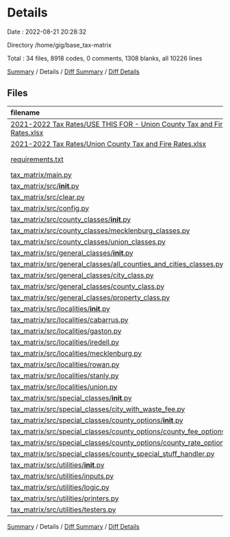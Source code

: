 # Details

Date : 2022-08-21 20:28:32

Directory /home/gig/base_tax-matrix

Total : 34 files,  8918 codes, 0 comments, 1308 blanks, all 10226 lines

[Summary](results.md) / Details / [Diff Summary](diff.md) / [Diff Details](diff-details.md)

## Files
| filename | language | code | comment | blank | total |
| :--- | :--- | ---: | ---: | ---: | ---: |
| [2021-2022 Tax Rates/USE THIS FOR - Union County Tax and Fire Rates.xlsx](/2021-2022%20Tax%20Rates/USE%20THIS%20FOR%20-%20Union%20County%20Tax%20and%20Fire%20Rates.xlsx) | Excel | 1,626 | 0 | 7 | 1,633 |
| [2021-2022 Tax Rates/Union County Tax and Fire Rates.xlsx](/2021-2022%20Tax%20Rates/Union%20County%20Tax%20and%20Fire%20Rates.xlsx) | Excel | 1,642 | 0 | 9 | 1,651 |
| [requirements.txt](/requirements.txt) | pip requirements | 2 | 0 | 1 | 3 |
| [tax_matrix/main.py](/tax_matrix/main.py) | Python | 207 | 0 | 55 | 262 |
| [tax_matrix/src/__init__.py](/tax_matrix/src/__init__.py) | Python | 11 | 0 | 4 | 15 |
| [tax_matrix/src/clear.py](/tax_matrix/src/clear.py) | Python | 10 | 0 | 4 | 14 |
| [tax_matrix/src/config.py](/tax_matrix/src/config.py) | Python | 22 | 0 | 11 | 33 |
| [tax_matrix/src/county_classes/__init__.py](/tax_matrix/src/county_classes/__init__.py) | Python | 12 | 0 | 6 | 18 |
| [tax_matrix/src/county_classes/mecklenburg_classes.py](/tax_matrix/src/county_classes/mecklenburg_classes.py) | Python | 190 | 0 | 41 | 231 |
| [tax_matrix/src/county_classes/union_classes.py](/tax_matrix/src/county_classes/union_classes.py) | Python | 164 | 0 | 37 | 201 |
| [tax_matrix/src/general_classes/__init__.py](/tax_matrix/src/general_classes/__init__.py) | Python | 14 | 0 | 8 | 22 |
| [tax_matrix/src/general_classes/all_counties_and_cities_classes.py](/tax_matrix/src/general_classes/all_counties_and_cities_classes.py) | Python | 52 | 0 | 17 | 69 |
| [tax_matrix/src/general_classes/city_class.py](/tax_matrix/src/general_classes/city_class.py) | Python | 313 | 0 | 59 | 372 |
| [tax_matrix/src/general_classes/county_class.py](/tax_matrix/src/general_classes/county_class.py) | Python | 401 | 0 | 79 | 480 |
| [tax_matrix/src/general_classes/property_class.py](/tax_matrix/src/general_classes/property_class.py) | Python | 322 | 0 | 73 | 395 |
| [tax_matrix/src/localities/__init__.py](/tax_matrix/src/localities/__init__.py) | Python | 39 | 0 | 10 | 49 |
| [tax_matrix/src/localities/cabarrus.py](/tax_matrix/src/localities/cabarrus.py) | Python | 216 | 0 | 38 | 254 |
| [tax_matrix/src/localities/gaston.py](/tax_matrix/src/localities/gaston.py) | Python | 378 | 0 | 65 | 443 |
| [tax_matrix/src/localities/iredell.py](/tax_matrix/src/localities/iredell.py) | Python | 297 | 0 | 54 | 351 |
| [tax_matrix/src/localities/mecklenburg.py](/tax_matrix/src/localities/mecklenburg.py) | Python | 275 | 0 | 48 | 323 |
| [tax_matrix/src/localities/rowan.py](/tax_matrix/src/localities/rowan.py) | Python | 293 | 0 | 50 | 343 |
| [tax_matrix/src/localities/stanly.py](/tax_matrix/src/localities/stanly.py) | Python | 294 | 0 | 51 | 345 |
| [tax_matrix/src/localities/union.py](/tax_matrix/src/localities/union.py) | Python | 419 | 0 | 74 | 493 |
| [tax_matrix/src/special_classes/__init__.py](/tax_matrix/src/special_classes/__init__.py) | Python | 14 | 0 | 8 | 22 |
| [tax_matrix/src/special_classes/city_with_waste_fee.py](/tax_matrix/src/special_classes/city_with_waste_fee.py) | Python | 141 | 0 | 34 | 175 |
| [tax_matrix/src/special_classes/county_options/__init__.py](/tax_matrix/src/special_classes/county_options/__init__.py) | Python | 12 | 0 | 5 | 17 |
| [tax_matrix/src/special_classes/county_options/county_fee_options.py](/tax_matrix/src/special_classes/county_options/county_fee_options.py) | Python | 250 | 0 | 66 | 316 |
| [tax_matrix/src/special_classes/county_options/county_rate_options.py](/tax_matrix/src/special_classes/county_options/county_rate_options.py) | Python | 254 | 0 | 73 | 327 |
| [tax_matrix/src/special_classes/county_special_stuff_handler.py](/tax_matrix/src/special_classes/county_special_stuff_handler.py) | Python | 150 | 0 | 36 | 186 |
| [tax_matrix/src/utilities/__init__.py](/tax_matrix/src/utilities/__init__.py) | Python | 15 | 0 | 4 | 19 |
| [tax_matrix/src/utilities/inputs.py](/tax_matrix/src/utilities/inputs.py) | Python | 319 | 0 | 109 | 428 |
| [tax_matrix/src/utilities/logic.py](/tax_matrix/src/utilities/logic.py) | Python | 253 | 0 | 62 | 315 |
| [tax_matrix/src/utilities/printers.py](/tax_matrix/src/utilities/printers.py) | Python | 174 | 0 | 61 | 235 |
| [tax_matrix/src/utilities/testers.py](/tax_matrix/src/utilities/testers.py) | Python | 137 | 0 | 49 | 186 |

[Summary](results.md) / Details / [Diff Summary](diff.md) / [Diff Details](diff-details.md)